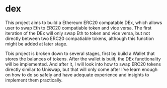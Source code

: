 # dex
This project aims to build a Ethereum ERC20 compatable DEx, which allows user to swap Eth to ERC20 compatiable token and vice versa.
The first iteration of the DEx will only swap Eth to token and vice versa, but not directly between two ERC20 compatiable tokens,
although this function might be added at later stage.

Tbis project is broken down to several stages, first by build a Wallet that stores the balances of tokens.
After the wallet is built, the DEx functionality will be implemented.
And after it, I will look into how to swap ERC20 tokens directly similar to Uniswap, but that will only come after I've learn enough on how to 
do so safely and have adequate experience and insights to implement them practically.

